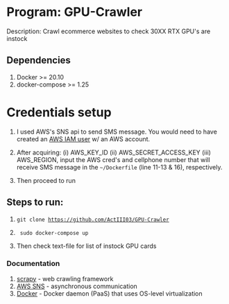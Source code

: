 # Program: GPU-Crawler
Description: Crawl ecommerce websites to check 30XX RTX GPU's are instock  

## Dependencies
1. Docker >= 20.10
2. docker-compose >= 1.25

# Credentials setup
1. I used AWS's SNS api to send SMS message. You would need to have created an [AWS IAM user](https://docs.aws.amazon.com/IAM/latest/UserGuide/id_users_create.html) w/ an AWS account.  
2. After acquiring: (i) AWS_KEY_ID (ii) AWS_SECRET_ACCESS_KEY (iii) AWS_REGION, input the AWS cred's and cellphone number that will receive SMS message in the <code>~/Dockerfile</code> (line 11-13 & 16), respectively.  

3. Then proceed to run

## Steps to run:
1. <code>git clone https://github.com/ActIII03/GPU-Crawler </code>

2. <code> sudo docker-compose up </code>
3. Then check text-file for list of instock GPU cards

### Documentation
1. [scrapy](https://docs.scrapy.org/en/latest/) - web crawling framework
2. [AWS SNS](https://docs.aws.amazon.com/sns/latest/dg/welcome.html) - asynchronous communication
3. [Docker](https://docs.docker.com/reference/) - Docker daemon (PaaS) that uses OS-level virtualization
